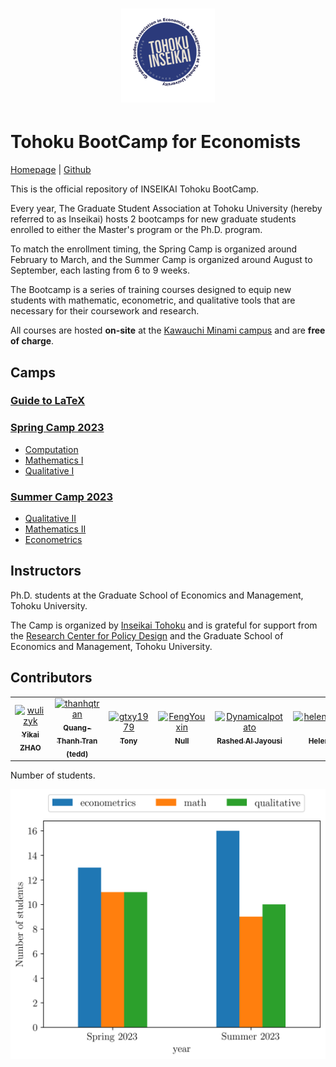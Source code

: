 <h1 align="center"><img src="https://github.com/thanhqtran/tohoku_bootcamp/blob/38bb6062ab31cc870eeb3a2530cb54f7ef3c083a/logo.png"/></h1>

# Tohoku BootCamp for Economists 

[Homepage](https://thanhqtran.github.io/tohoku_bootcamp/) | [Github](https://github.com/thanhqtran/tohoku_bootcamp)

This is the official repository of INSEIKAI Tohoku BootCamp. 

Every year, The Graduate Student Association at Tohoku University (hereby referred to as Inseikai) hosts 2 bootcamps for new graduate students enrolled to either the Master's program or the Ph.D. program. 

To match the enrollment timing, the Spring Camp is organized around February to March, and the Summer Camp is organized around August to September, each lasting from 6 to 9 weeks. 

The Bootcamp is a series of training courses designed to equip new students with mathematic, econometric, and qualitative tools that are necessary for their coursework and research. 

All courses are hosted **on-site** at the [Kawauchi Minami campus](https://goo.gl/maps/CBEscMB3hzLt4Byo7) and are **free of charge**.


## Camps

### [Guide to LaTeX](https://github.com/thanhqtran/tohoku_bootcamp/tree/main/tex_guide)

### [Spring Camp 2023](https://github.com/thanhqtran/tohoku_bootcamp/tree/main/spring2023)

- [Computation](https://github.com/thanhqtran/tohoku_bootcamp/tree/main/spring2023/computation)
- [Mathematics I](https://github.com/thanhqtran/tohoku_bootcamp/tree/main/spring2023/math)
- [Qualitative I](https://github.com/thanhqtran/tohoku_bootcamp/tree/main/spring2023/qualitative)

### [Summer Camp 2023](https://github.com/thanhqtran/tohoku_bootcamp/tree/main/summer2023)

- [Qualitative II](https://github.com/thanhqtran/tohoku_bootcamp/tree/main/summer2023/qualitative)
- [Mathematics II](https://github.com/thanhqtran/tohoku_bootcamp/tree/main/summer2023/math)
- [Econometrics](https://github.com/thanhqtran/tohoku_bootcamp/tree/main/summer2023/econometrics)

## Instructors

Ph.D. students at the Graduate School of Economics and Management, Tohoku University.

The Camp is organized by [Inseikai Tohoku](inseikaitohoku.org) and is grateful for support from the [Research Center for Policy Design](https://www2.econ.tohoku.ac.jp/~PDesign/en.html) and the Graduate School of Economics and Management, Tohoku University.

## Contributors

<!-- readme: collaborators,contributors -start -->
<table>
<tr>
    <td align="center">
        <a href="https://github.com/wulizyk">
            <img src="https://avatars.githubusercontent.com/u/65752272?v=4" width="100;" alt="wulizyk"/>
            <br />
            <sub><b>Yikai ZHAO</b></sub>
        </a>
    </td>
    <td align="center">
        <a href="https://github.com/thanhqtran">
            <img src="https://avatars.githubusercontent.com/u/66583019?v=4" width="100;" alt="thanhqtran"/>
            <br />
            <sub><b>Quang-Thanh Tran (tedd)</b></sub>
        </a>
    </td>
    <td align="center">
        <a href="https://github.com/gtxy1979">
            <img src="https://avatars.githubusercontent.com/u/128568543?v=4" width="100;" alt="gtxy1979"/>
            <br />
            <sub><b>Tony</b></sub>
        </a>
    </td>
    <td align="center">
        <a href="https://github.com/FengYouxin">
            <img src="https://avatars.githubusercontent.com/u/130349225?v=4" width="100;" alt="FengYouxin"/>
            <br />
            <sub><b>Null</b></sub>
        </a>
    </td>
    <td align="center">
        <a href="https://github.com/Dynamicalpotato">
            <img src="https://avatars.githubusercontent.com/u/130369924?v=4" width="100;" alt="Dynamicalpotato"/>
            <br />
            <sub><b>Rashed Al Jayousi</b></sub>
        </a>
    </td>
    <td align="center">
        <a href="https://github.com/helensontheway0404">
            <img src="https://avatars.githubusercontent.com/u/141707243?v=4" width="100;" alt="helensontheway0404"/>
            <br />
            <sub><b>Helensontheway</b></sub>
        </a>
    </td></tr>
</table>
<!-- readme: collaborators,contributors -end -->

Number of students.

![](https://github.com/thanhqtran/tohoku_bootcamp/blob/8e9bd4a2783f7c8a8387f592eaf00102f736c280/no_of_stu.png)